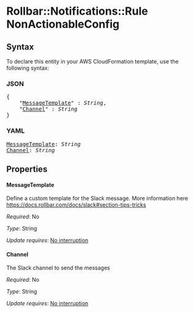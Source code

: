 # Rollbar::Notifications::Rule NonActionableConfig

## Syntax

To declare this entity in your AWS CloudFormation template, use the following syntax:

### JSON

<pre>
{
    "<a href="#messagetemplate" title="MessageTemplate">MessageTemplate</a>" : <i>String</i>,
    "<a href="#channel" title="Channel">Channel</a>" : <i>String</i>
}
</pre>

### YAML

<pre>
<a href="#messagetemplate" title="MessageTemplate">MessageTemplate</a>: <i>String</i>
<a href="#channel" title="Channel">Channel</a>: <i>String</i>
</pre>

## Properties

#### MessageTemplate

Define a custom template for the Slack message. More information here https://docs.rollbar.com/docs/slack#section-tips-tricks

_Required_: No

_Type_: String

_Update requires_: [No interruption](https://docs.aws.amazon.com/AWSCloudFormation/latest/UserGuide/using-cfn-updating-stacks-update-behaviors.html#update-no-interrupt)

#### Channel

The Slack channel to send the messages

_Required_: No

_Type_: String

_Update requires_: [No interruption](https://docs.aws.amazon.com/AWSCloudFormation/latest/UserGuide/using-cfn-updating-stacks-update-behaviors.html#update-no-interrupt)

